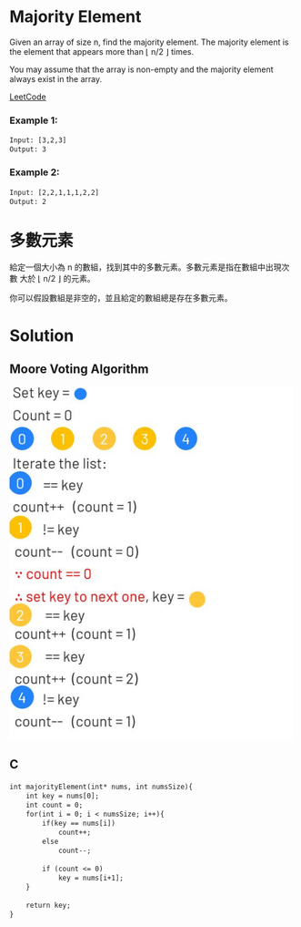 #  Majority Element
Given an array of size n, find the majority element. The majority element is the element that appears more than ⌊ n/2 ⌋ times.

You may assume that the array is non-empty and the majority element always exist in the array.

[LeetCode](https://leetcode.com/problems/majority-element/)

### Example 1:
```
Input: [3,2,3]
Output: 3
```

### Example 2:
```
Input: [2,2,1,1,1,2,2]
Output: 2
```


# 多數元素
給定一個大小為 n 的數組，找到其中的多數元素。多數元素是指在數組中出現次數 大於 ⌊ n/2 ⌋ 的元素。

你可以假設數組是非空的，並且給定的數組總是存在多數元素。


# Solution  
## Moore Voting Algorithm
  
<img src="img/169_1.JPG" width = "500"/>

## C

```
int majorityElement(int* nums, int numsSize){
    int key = nums[0];
    int count = 0;
    for(int i = 0; i < numsSize; i++){
        if(key == nums[i])
            count++;
        else
            count--;

        if (count <= 0)
            key = nums[i+1];
    }

    return key;
}
```


